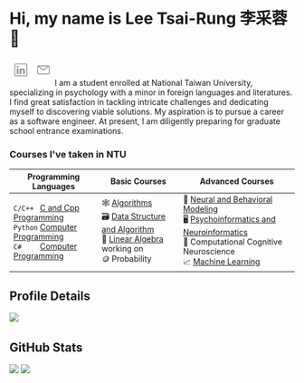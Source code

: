 # Hi, my name is Lee Tsai-Rung 李采蓉 :ear_of_rice:
[<img align="left" alt="Tsai-Rung | LinkedIn" width="40px" src="./linkedin.svg" />][linkedin]
[<img align="left" alt="Tsai-Rung | Gmail" width="40px" src="./mail.svg" />][Gmail]
<br><br>
I am a student enrolled at National Taiwan University, specializing in psychology with a minor in foreign languages and literatures. I find great satisfaction in tackling intricate challenges and dedicating myself to discovering viable solutions. My aspiration is to pursue a career as a software engineer. At present, I am diligently preparing for graduate school entrance examinations.

### Courses I've taken in NTU

| Programming Languages | Basic Courses | Advanced Courses |
|---|---|---|
| `C/C++ ` [C and Cpp Programming](https://github.com/sleeping-psystudent/2022-Spring-C-and-Cpp-Programming)<br>`Python` [Computer Programming ](https://github.com/sleeping-psystudent/2021-Fall-Computer-Programming)<br>`C#    ` [Computer Programming](https://github.com/sleeping-psystudent/2021-Summer-Computer-Programming) | 🕸️ [Algorithms](https://github.com/sleeping-psystudent/2023-Fall-Algorithms)<br>🗃️ [Data Structure and Algorithm](https://github.com/sleeping-psystudent/2023-Spring-Data-Structure-and-Algorithm)<br>🔢 [Linear Algebra](https://hackmd.io/@895n2PoiTf6zr08FjTMQ_Q/BkEAworu6) working on<br>🪙 Probability | 🧠 [Neural and Behavioral Modeling](https://github.com/sleeping-psystudent/2022-Fall-Neural-and-Behavioral-Modeling)<br>🖥️ [Psychoinformatics and Neuroinformatics ](https://github.com/sleeping-psystudent/2021-Fall-Psychoinformatics-and-Neuroinformatics)<br>🤖 Computational Cognitive Neuroscience<br>📈 [Machine Learning](https://github.com/sleeping-psystudent/2021-Spring-Machine-Learning)|

## Profile Details
![](http://github-profile-summary-cards.vercel.app/api/cards/profile-details?username=sleeping-psystudent&theme=discord_old_blurple)

## GitHub Stats
![](http://github-profile-summary-cards.vercel.app/api/cards/repos-per-language?username=sleeping-psystudent&theme=discord_old_blurple)
![](http://github-profile-summary-cards.vercel.app/api/cards/stats?username=sleeping-psystudent&theme=discord_old_blurple)

[linkedin]: https://www.linkedin.com/in/sleepinghailey/
[Gmail]: mailto:b08207042@g.ntu.edu.tw
